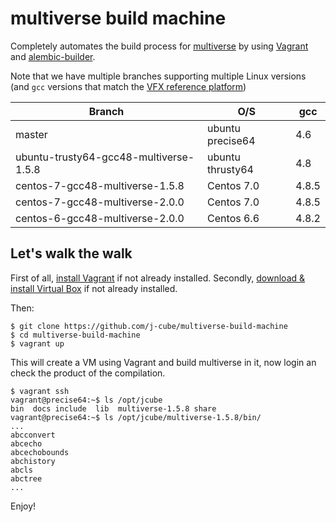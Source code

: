 multiverse build machine
========================

Completely automates the build process for [multiverse](https://github.com/j-cube/multiverse) by using [Vagrant](https://www.vagrantup.com/)
and [alembic-builder](https://github.com/j-cube/alembic-builder).

Note that we have multiple branches supporting multiple Linux versions (and `gcc` versions that match the [VFX reference platform](http://www.vfxplatform.com))

| Branch                                 | O/S              | gcc    |
| -------------------------------------- | ---------------- | ------ |
| master                                 | ubuntu precise64 | 4.6    |
| ubuntu-trusty64-gcc48-multiverse-1.5.8 | ubuntu thrusty64 | 4.8    |
| centos-7-gcc48-multiverse-1.5.8        | Centos 7.0       | 4.8.5  |
| centos-7-gcc48-multiverse-2.0.0        | Centos 7.0       | 4.8.5  |
| centos-6-gcc48-multiverse-2.0.0        | Centos 6.6       | 4.8.2  |


Let's walk the walk
-------------------

First of all, [install Vagrant](http://docs.vagrantup.com/v2/installation/index.html) if not already installed.
Secondly, [download & install Virtual Box](https://www.virtualbox.org/wiki/Downloads) if not already installed.

Then:

```
$ git clone https://github.com/j-cube/multiverse-build-machine
$ cd multiverse-build-machine
$ vagrant up
```
This will create a VM using Vagrant and build multiverse in it, now login an check the product of the compilation.
 
```
$ vagrant ssh
vagrant@precise64:~$ ls /opt/jcube
bin  docs include  lib  multiverse-1.5.8 share
vagrant@precise64:~$ ls /opt/jcube/multiverse-1.5.8/bin/
...
abcconvert
abcecho
abcechobounds
abchistory
abcls
abctree
...
```

Enjoy!
